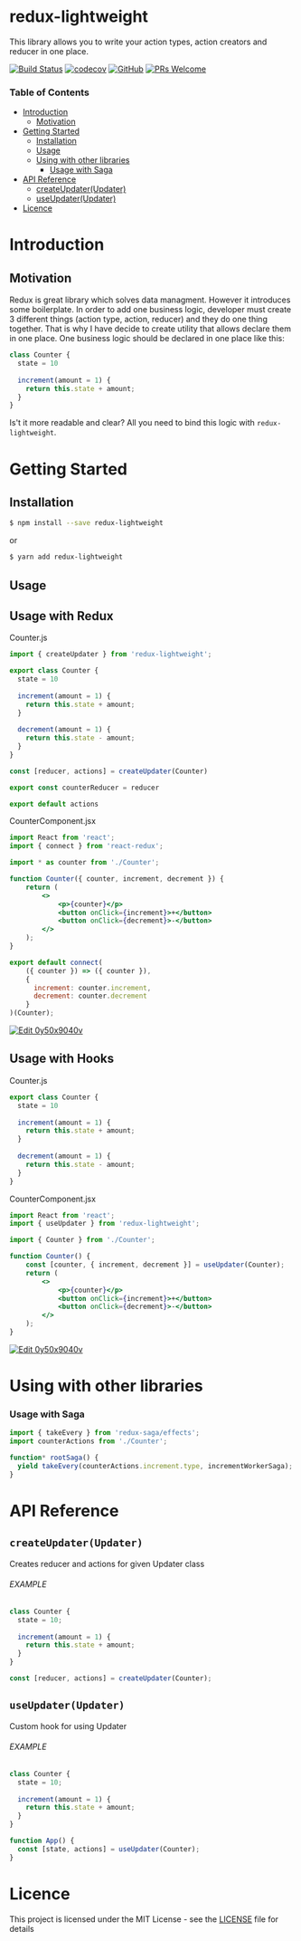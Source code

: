 # redux-lightweight

This library allows you to write your action types, action creators and reducer in one place.

[![Build Status](https://travis-ci.com/doniyor2109/redux-lightweight.svg?branch=master)](https://travis-ci.com/doniyor2109/redux-lightweight)
[![codecov](https://codecov.io/gh/doniyor2109/redux-lightweight/branch/master/graph/badge.svg)](https://codecov.io/gh/doniyor2109/redux-lightweight)
[![GitHub](https://img.shields.io/github/license/mashape/apistatus.svg)](https://github.com/doniyor2109/redux-lightweight/blob/master/LICENSE)
[![PRs Welcome](https://img.shields.io/badge/PRs-welcome-brightgreen.svg)](http://makeapullrequest.com)

### Table of Contents

- [Introduction](#introduction)
  - [Motivation](#motivation)
- [Getting Started](#getting-started)
  - [Installation](#installation)
  - [Usage](#usage)
  - [Using with other libraries](#using-with-other-libraries)
    - [Usage with Saga](#usage-with-saga)
- [API Reference](#api-reference)
  - [createUpdater(Updater)](#createupdaterupdater)
  - [useUpdater(Updater)](#useupdaterupdater)
- [Licence](#licence)

# Introduction

## Motivation

Redux is great library which solves data managment. However it introduces some boilerplate. In order to add one business logic, developer must create 3 different things (action type, action, reducer) and they do one thing together. That is why I have decide to create utility that allows declare them in one place.
One business logic should be declared in one place like this:

```js
class Counter {
  state = 10
  
  increment(amount = 1) {
    return this.state + amount;
  }
}
```

Is't it more readable and clear? All you need to bind this logic with `redux-lightweight`.

# Getting Started

## Installation

```bash
$ npm install --save redux-lightweight
```

or

```bash
$ yarn add redux-lightweight
```

## Usage

## Usage with Redux

Counter.js
```js
import { createUpdater } from 'redux-lightweight';

export class Counter {
  state = 10
  
  increment(amount = 1) {
    return this.state + amount;
  }
  
  decrement(amount = 1) {
    return this.state - amount;
  }
}

const [reducer, actions] = createUpdater(Counter)

export const counterReducer = reducer

export default actions
```

CounterComponent.jsx
```jsx harmony
import React from 'react';
import { connect } from 'react-redux';

import * as counter from './Counter';

function Counter({ counter, increment, decrement }) {
    return (
        <>
            <p>{counter}</p>
            <button onClick={increment}>+</button>
            <button onClick={decrement}>-</button>
        </>
    );
}

export default connect(
    ({ counter }) => ({ counter }),
    {
      increment: counter.increment,
      decrement: counter.decrement
    }
)(Counter);
```

[![Edit 0y50x9040v](https://codesandbox.io/static/img/play-codesandbox.svg)](https://codesandbox.io/s/0y50x9040v?module=%2Fsrc%2Fredux%2Findex.js&moduleview=1)

## Usage with Hooks

Counter.js
```js
export class Counter {
  state = 10
  
  increment(amount = 1) {
    return this.state + amount;
  }
  
  decrement(amount = 1) {
    return this.state - amount;
  }
}
```

CounterComponent.jsx
```jsx harmony
import React from 'react';
import { useUpdater } from 'redux-lightweight';

import { Counter } from './Counter';

function Counter() {
    const [counter, { increment, decrement }] = useUpdater(Counter);
    return (
        <>
            <p>{counter}</p>
            <button onClick={increment}>+</button>
            <button onClick={decrement}>-</button>
        </>
    );
}
```

[![Edit 0y50x9040v](https://codesandbox.io/static/img/play-codesandbox.svg)](https://codesandbox.io/s/0y50x9040v?module=%2Fsrc%2Fhook%2Findex.js&moduleview=1)

# Using with other libraries

### Usage with Saga

```js
import { takeEvery } from 'redux-saga/effects';
import counterActions from './Counter';

function* rootSaga() {
  yield takeEvery(counterActions.increment.type, incrementWorkerSaga);
}
```

# API Reference

## `createUpdater(Updater)`


Creates reducer and actions for given Updater class

###### EXAMPLE

```js
class Counter {
  state = 10;
  
  increment(amount = 1) {
    return this.state + amount;
  }
}

const [reducer, actions] = createUpdater(Counter);
```

## `useUpdater(Updater)`

Custom hook for using Updater

###### EXAMPLE

```js
class Counter {
  state = 10;
  
  increment(amount = 1) {
    return this.state + amount;
  }
}

function App() {
  const [state, actions] = useUpdater(Counter);
}
```

# Licence

This project is licensed under the MIT License - see the [LICENSE](LICENSE) file for details
